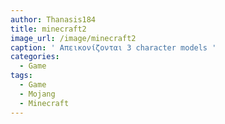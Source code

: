 ```yaml
---
author: Thanasis184
title: minecraft2
image_url: /image/minecraft2
caption: ' Απεικονίζονται 3 character models '
categories:
  - Game
tags:
  - Game
  - Mojang
  - Minecraft
---
```

